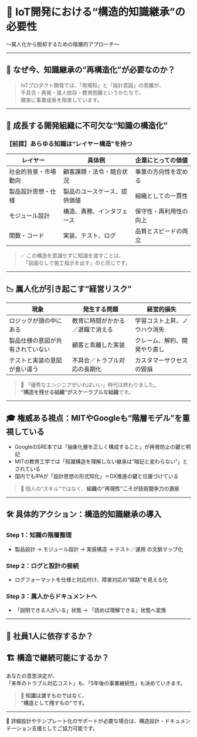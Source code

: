 # 📡 IoT開発における“構造的知識継承”の必要性  
〜属人化から脱却するための階層的アプローチ〜

---

## 🚨 なぜ今、知識継承の“再構造化”が必要なのか？

> IoTプロダクト開発では、「現場知」と「設計意図」の乖離が、  
> 不具合・再発・属人依存・教育困難というかたちで、  
> 確実に事業成長を阻害しています。

---

## 🧠 成長する開発組織に不可欠な“知識の構造化”

### 【前提】あらゆる知識は“レイヤー構造”を持つ

| レイヤー | 具体例 | 企業にとっての価値 |
|----------|--------|----------------------|
| 社会的背景・市場動向 | 顧客課題・法令・競合状況 | 事業の方向性を定める |
| 製品設計思想・仕様 | 製品のユースケース、提供価値 | 組織としての一貫性 |
| モジュール設計 | 構造、責務、インタフェース | 保守性・再利用性の向上 |
| 関数・コード | 実装、テスト、ログ | 品質とスピードの両立 |

> ✅ この構造を意識せずに知識を渡すことは、  
> 　「図面なしで施工指示を出す」のと同じです。

---

## 📉 属人化が引き起こす“経営リスク”

| 現象 | 発生する問題 | 経営的損失 |
|------|----------------|--------------|
| ロジックが頭の中にある | 教育に時間がかかる／退職で消える | 学習コスト上昇、ノウハウ消失 |
| 製品仕様の意図が共有されていない | 顧客と乖離した実装 | クレーム、解約、開発やり直し |
| テストと実装の意図が食い違う | 不具合／トラブル対応の長期化 | カスタマーサクセスの毀損 |

> 👑 「優秀なエンジニアがいればいい」時代は終わりました。  
> **“構造を残せる組織”がスケーラブルな組織**です。

---

## 🎓 権威ある視点：MITやGoogleも“階層モデル”を重視している

- GoogleのSRE本では「抽象化層を正しく構成すること」が再発防止の鍵と明記  
- MITの教育工学では「知識構造を理解しない継承は“暗記と変わらない”」とされている  
- 国内でもIPAが「設計思想の形式知化」＝DX推進の鍵と位置づけている

> 🧠 個人の“スキル”ではなく、**組織の“再現性”こそが技術競争力の源泉**

---

## 🛠 具体的アクション：構造的知識継承の導入

### Step 1：知識の階層整理
- 製品設計 → モジュール設計 → 実装構造 → テスト／運用 の文脈マップ化

### Step 2：ログと設計の接続
- ログフォーマットを仕様と対応付け、障害対応の“経路”を見える化

### Step 3：属人からドキュメントへ
- 「説明できる人がいる」状態 → 「読めば理解できる」状態へ変換

---

## 🧩 社員1人に依存するか？  
## 🏗 構造で継続可能にするか？

あなたの意思決定が、  
「来年のトラブル対応コスト」も、「5年後の事業継続性」も決めていきます。

> 📘 **知識は渡すものではなく、**  
> **“構造として残すもの”です。**

---

📎 詳細設計やテンプレート化のサポートが必要な場合は、構造設計・ドキュメンテーション支援としてご協力可能です。
